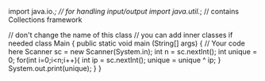 import java.io.*; // for handling input/output
import java.util.*; // contains Collections framework

// don't change the name of this class
// you can add inner classes if needed
class Main {
    public static void main (String[] args) {
        // Your code here
        Scanner sc = new Scanner(System.in);
        int n = sc.nextInt();
        int unique = 0;
        for(int i=0;i<n;i++){
            int ip = sc.nextInt();
            unique = unique ^ ip;
        }
        System.out.print(unique);
    }
}